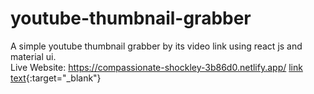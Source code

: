 # youtube-thumbnail-grabber
A simple youtube thumbnail grabber by its video link using react js and material ui. <br/>
Live Website: https://compassionate-shockley-3b86d0.netlify.app/
[link text](https://compassionate-shockley-3b86d0.netlify.app/){:target="_blank"}

